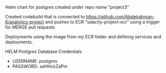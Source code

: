 Helm chart for postgres created under repo name "project3"

Created codebuild that is connected to https://github.com/Abdelrahman-6/analytics-project and pushes to ECR "udacity-project-ecr" using a trigger for MERGE pull requests

Deployments using the image from my ECR folder and defining services and deployments.

HELM Postgres Database Credentials
- USERNAME: postgres
- PASSWORD: xaHHckZaPm
